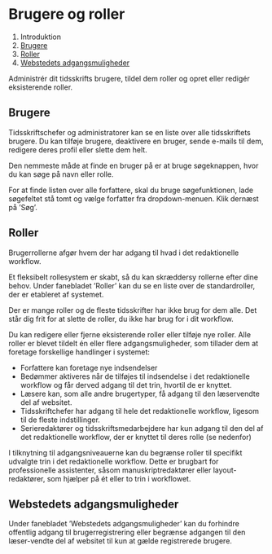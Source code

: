 # Brugere og roller

1. Introduktion
2. [Brugere](#brugere)
3. [Roller](#roller)
4. [Webstedets adgangsmuligheder](#webstedets-adgangsmuligheder)

Administrér dit tidsskrifts brugere, tildel dem roller og opret eller redigér eksisterende roller.

## Brugere

Tidsskriftschefer og administratorer kan se en liste over alle tidsskriftets brugere. Du kan tilføje brugere, deaktivere en bruger, sende e-mails til dem, redigere deres profil eller slette dem helt.

Den nemmeste måde at finde en bruger på er at bruge søgeknappen, hvor du kan søge på navn eller rolle.

For at finde listen over alle forfattere, skal du bruge søgefunktionen, lade søgefeltet stå tomt og vælge forfatter fra dropdown-menuen. Klik dernæst på ’Søg’.

## Roller

Brugerrollerne afgør hvem der har adgang til hvad i det redaktionelle workflow.

Et fleksibelt rollesystem er skabt, så du kan skræddersy rollerne efter dine behov. Under fanebladet ’Roller’ kan du se en liste over de standardroller, der er etableret af systemet.

Der er mange roller og de fleste tidsskrifter har ikke brug for dem alle. Det står dig frit for at slette de roller, du ikke har brug for i dit workflow.

Du kan redigere eller fjerne eksisterende roller eller tilføje nye roller. Alle roller er blevet tildelt én eller flere adgangsmuligheder, som tillader dem at foretage forskellige handlinger i systemet:

* Forfattere kan foretage nye indsendelser
* Bedømmer aktiveres når de tilføjes til indsendelse i det redaktionelle workflow og får derved adgang til det trin, hvortil de er knyttet.
* Læsere kan, som alle andre brugertyper, få adgang til den læservendte del af websitet.
* Tidsskriftchefer har adgang til hele det redaktionelle workflow, ligesom til de fleste indstillinger.
* Serieredaktører og tidsskriftsmedarbejdere har kun adgang til den del af det redaktionelle workflow, der er knyttet til deres rolle \(se nedenfor\)

I tilknytning til adgangsniveauerne kan du begrænse roller til specifikt udvalgte trin i det redaktionelle workflow. Dette er brugbart for professionelle assistenter, såsom manuskriptredaktører eller layout-redaktører, som hjælper på ét eller to trin i workflowet.

## Webstedets adgangsmuligheder

Under fanebladet ’Webstedets adgangsmuligheder’ kan du forhindre offentlig adgang til brugerregistrering eller begrænse adgangen til den læser-vendte del af websitet til kun at gælde registrerede brugere.

